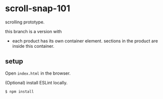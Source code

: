 # scroll-snap-101

scrolling prototype.

this branch is a version with

- each product has its own container element. sections in the product are inside this container.

## setup

Open `index.html` in the browser.

(Optional) install ESLint locally.

```sh
$ npm install
```
